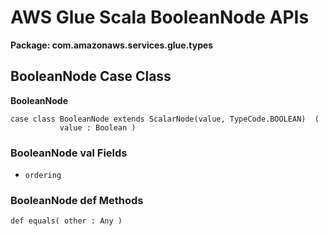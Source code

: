 # AWS Glue Scala BooleanNode APIs<a name="glue-etl-scala-apis-glue-types-booleannode"></a>

**Package: com\.amazonaws\.services\.glue\.types**

## BooleanNode Case Class<a name="glue-etl-scala-apis-glue-types-booleannode-case-class"></a>

 **BooleanNode**

```
case class BooleanNode extends ScalarNode(value, TypeCode.BOOLEAN)  (
           value : Boolean )
```

### BooleanNode val Fields<a name="glue-etl-scala-apis-glue-types-booleannode-case-class-vals"></a>
+ `ordering`

### BooleanNode def Methods<a name="glue-etl-scala-apis-glue-types-booleannode-case-class-defs"></a>

```
def equals( other : Any )
```